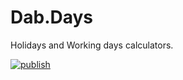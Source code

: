# Dab.Days

Holidays and Working days calculators.

[![publish](https://github.com/agriffard/Dab.Days/actions/workflows/publish.yml/badge.svg)](https://github.com/agriffard/Dab.Days/actions/workflows/publish.yml)
